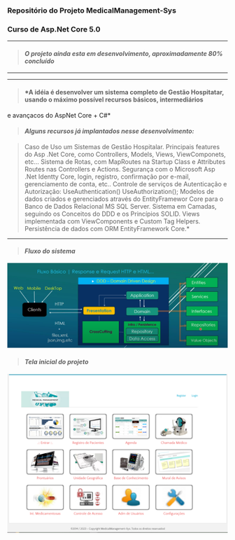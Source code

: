 ### Repositório do Projeto MedicalManagement-Sys
### Curso de Asp.Net Core 5.0
---
> #### *O projeto ainda esta em desenvolvimento, aproximadamente 80% concluído*
---

---
> #### *A idéia é desenvolver um sistema completo de Gestão Hospitatar, usando o máximo possível recursos básicos, intermediários
e avançacos do AspNet Core + C#*

> #### *Alguns recursos já implantados nesse desenvolvimento:* 

> Caso de Uso um Sistemas de Gestão Hospitalar.
> Principais features do Asp .Net Core, como Controllers, Models, Views, ViewComponets, etc...
> Sistema de Rotas, com MapRoutes na Startup Class e Attributes Routes nas Controllers e Actions.
> Segurança com o Microsoft Asp .Net Identty Core, login, registro, confirmação por e-mail, gerenciamento de conta, etc.. 
> Controle de serviços de Autenticação e Autorização: UseAuthentication() UseAuthorization();
> Modelos de dados criados e gerenciados através do EntityFramewor Core para o Banco de Dados Relacional MS SQL Server.
> Sistema em Camadas, seguindo os Conceitos do DDD e os Princípios SOLID.
> Views implementada com ViewComponents e Custom Tag Helpers.
> Persistência de dados com ORM EntityFramework Core.*
---

> #### *Fluxo do sistema*

![Fluxo do Sistema](https://github.com/andreitoledo/GerenciamentoMedico/blob/master/src/Cooperchip.ITDeveloper.Mvc/wwwroot/images/Fluxo%20DDD.png)

> #### *Tela inicial do projeto*

![Tela Inicial do Projeto MedicalManagenet-Sys](https://github.com/andreitoledo/GerenciamentoMedico/blob/master/src/Cooperchip.ITDeveloper.Mvc/wwwroot/images/telaMedicalManagement.png)


